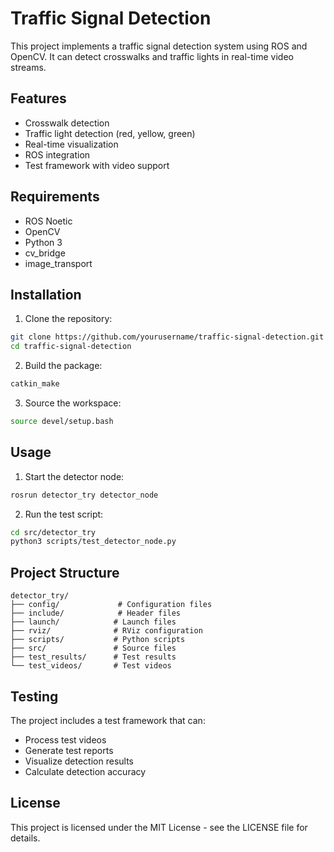 # Traffic Signal Detection

This project implements a traffic signal detection system using ROS and OpenCV. It can detect crosswalks and traffic lights in real-time video streams.

## Features

- Crosswalk detection
- Traffic light detection (red, yellow, green)
- Real-time visualization
- ROS integration
- Test framework with video support

## Requirements

- ROS Noetic
- OpenCV
- Python 3
- cv_bridge
- image_transport

## Installation

1. Clone the repository:
```bash
git clone https://github.com/yourusername/traffic-signal-detection.git
cd traffic-signal-detection
```

2. Build the package:
```bash
catkin_make
```

3. Source the workspace:
```bash
source devel/setup.bash
```

## Usage

1. Start the detector node:
```bash
rosrun detector_try detector_node
```

2. Run the test script:
```bash
cd src/detector_try
python3 scripts/test_detector_node.py
```

## Project Structure

```
detector_try/
├── config/             # Configuration files
├── include/            # Header files
├── launch/            # Launch files
├── rviz/              # RViz configuration
├── scripts/           # Python scripts
├── src/               # Source files
├── test_results/      # Test results
└── test_videos/       # Test videos
```

## Testing

The project includes a test framework that can:
- Process test videos
- Generate test reports
- Visualize detection results
- Calculate detection accuracy

## License

This project is licensed under the MIT License - see the LICENSE file for details. 
